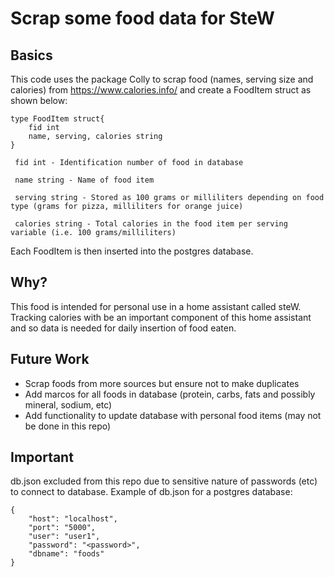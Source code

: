 # Scrap some food data for SteW
## Basics
This code uses the package Colly to scrap food (names, serving size and calories) from https://www.calories.info/ and
create a FoodItem struct as shown below:
```
type FoodItem struct{
	fid int
	name, serving, calories string
}
```
```
 fid int - Identification number of food in database
```
```
 name string - Name of food item
```
```
 serving string - Stored as 100 grams or milliliters depending on food type (grams for pizza, milliliters for orange juice)
```
```
 calories string - Total calories in the food item per serving variable (i.e. 100 grams/milliliters)
```
Each FoodItem is then inserted into the postgres database.

## Why?
This food is intended for personal use in a home assistant called steW. Tracking calories with be an important component of this home assistant and so data
is needed for daily insertion of food eaten.

## Future Work
- Scrap foods from more sources but ensure not to make duplicates
- Add marcos for all foods in database (protein, carbs, fats and possibly mineral, sodium, etc)
- Add functionality to update database with personal food items (may not be done in this repo)

## Important
db.json excluded from this repo due to sensitive nature of passwords (etc) to connect to database.
Example of db.json for a postgres database:
```
{
    "host": "localhost",
    "port": "5000",
    "user": "user1",
    "password": "<password>",
    "dbname": "foods"
}
```
